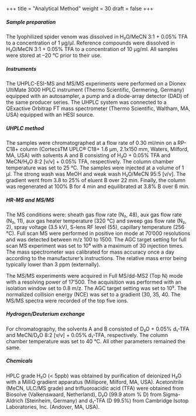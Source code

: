 +++
title = "Analytical Method"
weight = 30
draft = false
+++

##### Sample preparation
The lyophilized spider venom was dissolved in H₂O/MeCN 3:1 + 0.05% TFA to a concentration of 1 μg/μl. Reference compounds were dissolved in H₂O/MeCN 3:1 + 0.05% TFA to a concentration of 10 μg/ml. All samples were stored at –20 °C prior to their use.

##### Instruments
The UHPLC-ESI-MS and MS/MS experiments were performed on a Dionex UltiMate 3000 HPLC instrument (Thermo Scientific, Germering, Germany) equipped with an autosampler, a pump and a diode-array detector (DAD) of the same producer series. The UHPLC system was connected to a QExactive Orbitrap FT mass spectrometer (Thermo Scientific, Waltham, MA, USA) equipped with an HESI source.

##### UHPLC method
The samples were chromatographed at a flow rate of 0.30 ml/min on a RP-C18+ column (CortecsTM UPLC® C18+ 1.6 μm, 2.1x150 mm, Waters, Milford, MA, USA) with solvents A and B consisting of H₂O + 0.05% TFA and MeCN/H₂O 8:2 [v/v] + 0.05% TFA, respectively. The column chamber temperature was set to 25 °C. The samples were injected at a volume of 1 μl. The strong wash was MeOH and weak wash H₂O/MeCN 95:5 [v/v]. The gradient went from 3.8 to 25% of eluent B over 22 min. Finally, the column was regenerated at 100% B for 4 min and equilibrated at 3.8% B over 6 min.

##### HR-MS and MS/MS
 The MS conditions were: sheath gas flow rate (N₂, 48), aux gas flow rate (N₂, 11), aux gas heater temperature (320 °C) and sweep gas flow rate (N₂, 2), spray voltage (3.5 kV), S-lens RF level (55), capillary temperature (256 °C). Full scan MS were performed in positive ion mode at 70’000 resolutions and was detected between m/z 100 to 1500. The AGC target setting for full scan MS experiment was set to 10⁶ with a maximum of 30 injection times. The mass spectrometer was calibrated for mass accuracy once a day according to the manufacturer’s instructions. The relative mass error being typically lower than 3 ppm (externally).

The MS/MS experiments were acquired in Full MS/dd-MS2 (Top N) mode with a resolving power of 17’500. The acquisition was performed with an isolation window set to 0.8 m/z. The AGC target setting was set to 10⁵. The normalized collision energy (NCE) was set to a gradient (30, 35, 40. The MS/MS spectra were recorded of the top five ions.

##### Hydrogen/Deuterium exchange
For chromatography, the solvents A and B consisted of D₂O + 0.05% d₁-TFA and MeCN/D₂O 8:2 [v/v] + 0.05% d₁-TFA, respectively. The column chamber temperature was set to 40 °C. All other parameters remained the same.

##### Chemicals
HPLC grade H₂O (< 5ppb) was obtained by purification of deionized H₂O with a MilliQ gradient apparatus (Millipore, Milford, MA, USA). Acetonitrile (MeCN, ULC/MS grade) and trifluoroacidic acid (TFA) were obtained from Biosolve (Valkenswaard, Netherland), D₂O (99.9 atom % D) from Sigma-Aldrich (Steinheim, Germany) and d₁-TFA (D 99.5%) from Cambridge Isotop Laboratories, Inc. (Andover, MA, USA).